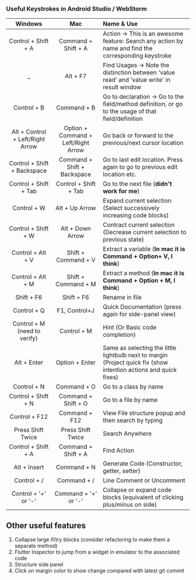 ### Useful Keystrokes in Android Studio / WebStorm

| Windows   | Mac   | Name & Use    |
|:---------:|:-----:|:------------ |
| Control + Shift + A  | Command + Shift + A  | Action -> This is an awesome feature: Search any action by name and find the corresponding keystroke|
| _ | Alt + F7  | Find Usages -> Note the distinction between 'value read' and 'value write' in result window|
| Control + B  | Command + B  | Go to declaration -> Go to the field/method definition, or go to the usage of that field/definition |
|Alt + Control + Left/Right Arrow  | Option + Command + Left/Right Arrow  | Go back or forward to the previous/next cursor location|
| Control + Shift + Backspace | Command + Shift + Backspace  | Go to last edit location.  Press again to go to previous edit location etc.|
| Control + Shift + Tab | Control + Shift + Tab  | Go to the next file (**didn't work for me**)| 
| Control + W | Alt + Up Arrow  | Expand current selection (Select successively increasing code blocks) |
| Control + Shift + W | Alt + Down Arrow  | Contract current selection (Decrease current selection to previous state) |
| Control + Alt + V | Shift + Command + V  | Extract a variable (**In mac it is Command + Option+ V, I think**)|
| Control + Alt + M | Shift + Command + M  | Extract a method (**In mac it is Command + Option + M, I think**)|
| Shift + F6  | Shift + F6  | Rename in file |
| Control + Q | F1, Control+J  | Quick Documentation (press again for side-panel view)|
| Control + M (need to verify) | Control + M  | Hint (Or Basic code completion) |
| Alt + Enter| Option + Enter  | Same as selecting the little lightbulb next to margin (Project quick fix (show intention actions and quick fixes)|
| Control + N | Command + O  | Go to a class by name |
| Control + Shift + N | Command + Shift + O  |  Go to a file by name |
| Control + F12 | Command + F12  |  View File structure popup and then search by typing |
| Press Shift Twice| Press Shift Twice  |   Search Anywhere |
| Control + Shift + A | Command + Shift + A | Find Action |
|Alt + Insert | Command + N | Generate Code (Constructor, getter, setter)|
| Control + / | Command + / | Line Comment or Uncomment |
| Control + '+' or '-'  | Command + '+' or '-' | Collapse or expand code blocks (equivalent of clicking plus/minus on side)|

## Other useful features
1. Collapse large if/try blocks (consider refactoring to make them a separate method)
2. Flutter Inspector to jump from a widget in emulator to the associated code
3. Structure side panel
4. Click on margin color to show change compared with latest git commit
